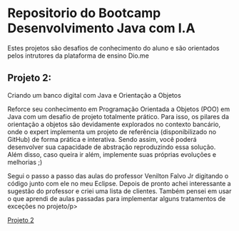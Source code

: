 # Repositorio do Bootcamp Desenvolvimento Java com I.A

Estes projetos são desafios de conhecimento do aluno e são orientados pelos intrutores da plataforma de ensino Dio.me


## Projeto 2:
Criando um banco digital com Java e Orientação a Objetos

<p>Reforce seu conhecimento em Programação Orientada a Objetos (POO) em Java com um 
  desafio de projeto totalmente prático. Para isso, os pilares da orientação a objetos 
  são devidamente explorados no contexto bancário, onde o expert implementa um projeto 
  de referência (disponibilizado no GitHub) de forma prática e interativa. Sendo assim, 
  você poderá desenvolver sua capacidade de abstração reproduzindo essa solução. Além disso, 
  caso queira ir além, implemente suas próprias evoluções e melhorias ;)</p>

<p>Segui o passo a passo das aulas do professor Venilton Falvo Jr digitando o código junto com ele no meu Eclipse.
  Depois de pronto achei interessante a sugestão do professor e criei uma lista de clientes. Também pensei em usar o que aprendi
  de aulas passadas para implementar alguns tratamentos de exceções no projeto/p>

  [Projeto 2](https://github.com/N3onKn1gh7/bootcamp-java-2024-dio/tree/main/src/projetos/bancoDigital)

  
